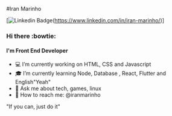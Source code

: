 #Iran Marinho

[![Linkedin Badge](https://img.shields.io/badge/IranMarinho-blue?logo=linkedin&style=social&link=https://www.linkedin.com/in/iran-marinho/)(https://www.linkedin.com/in/iran-marinho/)]

### Hi there :bowtie:

#### I'm Front End Developer

- :computer: I’m currently working on HTML, CSS and Javascript
- :mortar_board: I’m currently learning Node, Database , React, Flutter and English"Yeah"
- 💬 Ask me about tech, games, linux
- :satellite: How to reach me: @iranmarinho

"If you can, just do it"
